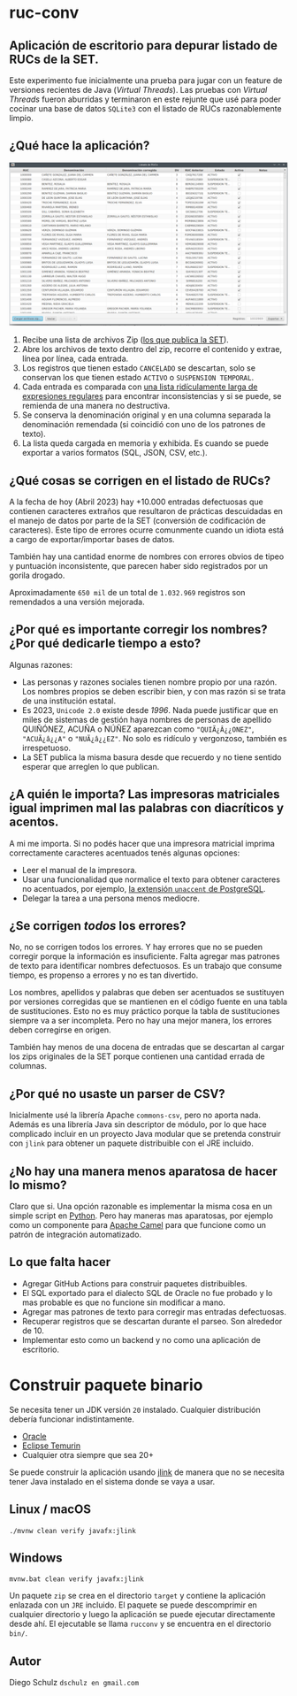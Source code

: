 # ruc-conv

## Aplicación de escritorio para depurar listado de RUCs de la SET.

Este experimento fue inicialmente una prueba para jugar con un feature de versiones recientes de Java (_Virtual Threads_).
Las pruebas con _Virtual Threads_ fueron aburridas y terminaron en este rejunte que usé para poder cocinar una base de datos `SQLite3` con el listado de RUCs razonablemente limpio.

## ¿Qué hace la aplicación?

![Captura de pantalla](https://github.com/dschulz/ruc-conv/blob/main/screenshot.png?raw=true)


1. Recibe una lista de archivos Zip ([los que publica la SET](https://www.set.gov.py/portal/PARAGUAY-SET/InformesPeriodicos?folder-id=repository:collaboration:/sites/PARAGUAY-SET/categories/SET/Informes%20Periodicos/listado-de-ruc-con-sus-equivalencias)).
2. Abre los archivos de texto dentro del zip, recorre el contenido y extrae, línea por línea, cada entrada.
3. Los registros que tienen estado `CANCELADO` se descartan, solo se conservan los que tienen estado `ACTIVO` o `SUSPENSION TEMPORAL`.
4. Cada entrada es comparada con [una lista ridículamente larga de expresiones regulares](https://github.com/dschulz/ruc-conv/blob/533484d81a4ebe4baefa75e859bfa83dfa6a50c6/src/main/java/com/dschulz/rucconv/task/ObtenerContribuyentesDesdeZipTask.java#L30) para encontrar inconsistencias y si se puede, se remienda de una manera no destructiva.
5. Se conserva la denominación original y en una columna separada la denominación remendada (si coincidió con uno de los patrones de texto).
6. La lista queda cargada en memoria y exhibida. Es cuando se puede exportar a varios formatos (SQL, JSON, CSV, etc.).

## ¿Qué cosas se corrigen en el listado de RUCs?

A la fecha de hoy (Abril 2023) hay +10.000 entradas defectuosas que contienen caracteres extraños que resultaron de prácticas descuidadas en el manejo de datos por parte de la SET (conversión de codificación de caracteres). Este tipo de errores ocurre comunmente cuando un idiota está a cargo de exportar/importar bases de datos.

También hay una cantidad enorme de nombres con errores obvios de tipeo y puntuación inconsistente, que parecen haber sido registrados por un gorila drogado.

Aproximadamente `650 mil` de un total de `1.032.969` registros son remendados a una versión mejorada.

## ¿Por qué es importante corregir los nombres? ¿Por qué dedicarle tiempo a esto?

Algunas razones:

- Las personas y razones sociales tienen nombre propio por una razón. Los nombres propios se deben escribir bien, y con mas razón si se trata de una institución estatal.
- Es 2023, `Unicode 2.0` existe desde _1996_. Nada puede justificar que en miles de sistemas de gestión haya nombres de personas de apellido QUIÑÓNEZ, ACUÑA o NÚÑEZ aparezcan como `"QUIÃ¿Â¿¿ONEZ"`, `"ACUÃ¿â¿¿A"` o `"NUÃ¿â¿¿EZ"`. No solo es ridículo y vergonzoso, también es irrespetuoso.
- La SET publica la misma basura desde que recuerdo y no tiene sentido esperar que arreglen lo que publican.

## ¿A quién le importa? Las impresoras matriciales igual imprimen mal las palabras con diacríticos y acentos.

A mi me importa. Si no podés hacer que una impresora matricial imprima correctamente caracteres acentuados tenés algunas opciones:

- Leer el manual de la impresora.
- Usar una funcionalidad que normalice el texto para obtener caracteres no acentuados, por ejemplo, [la extensión `unaccent` de PostgreSQL](https://www.postgresql.org/docs/current/unaccent.html).
- Delegar la tarea a una persona menos mediocre.

## ¿Se corrigen _todos_ los errores?

No, no se corrigen todos los errores. Y hay errores que no se pueden corregir porque la información es insuficiente.
Falta agregar mas patrones de texto para identificar nombres defectuosos. Es un trabajo que consume tiempo, es propenso a errores y no es tan divertido.

Los nombres, apellidos y palabras que deben ser acentuados se sustituyen por versiones corregidas que se mantienen en el código fuente en una tabla de sustituciones. Esto no es muy práctico porque la tabla de sustituciones siempre va a ser incompleta. Pero no hay una mejor manera, los errores deben corregirse en origen.

También hay menos de una docena de entradas que se descartan al cargar los zips originales de la SET porque contienen una cantidad errada de columnas.

## ¿Por qué no usaste un parser de CSV?

Inicialmente usé la librería Apache `commons-csv`, pero no aporta nada. Además es una librería Java sin descriptor de módulo, por lo que hace complicado incluir en un proyecto Java modular que se pretenda construir con `jlink` para obtener un paquete distribuible con el JRE incluido.

## ¿No hay una manera menos aparatosa de hacer lo mismo?

Claro que si. Una opción razonable es implementar la misma cosa en un simple script en [Python](https://www.python.org/).
Pero hay maneras mas aparatosas, por ejemplo como un componente para [Apache Camel](https://camel.apache.org/components/3.20.x/bean-component.html) para que funcione como un patrón de integración automatizado.

## Lo que falta hacer

* Agregar GitHub Actions para construir paquetes distribuibles.
* El SQL exportado para el dialecto SQL de Oracle no fue probado y lo mas probable es que no funcione sin modificar a mano.
* Agregar mas patrones de texto para corregir mas entradas defectuosas.
* Recuperar registros que se descartan durante el parseo. Son alrededor de 10.
* Implementar esto como un backend y no como una aplicación de escritorio.

# Construir paquete binario
Se necesita tener un JDK versión `20` instalado. Cualquier distribución debería funcionar indistintamente.

* [Oracle](https://www.oracle.com/java/technologies/downloads/)
* [Eclipse Temurin](https://adoptium.net/es/temurin/releases/?version=20)
* Cualquier otra siempre que sea 20+

Se puede construir la aplicación usando [jlink](https://docs.oracle.com/javase/9/tools/jlink.htm) de manera que no se necesita tener Java instalado en el sistema donde se vaya a usar.

## Linux / macOS

```
./mvnw clean verify javafx:jlink

```

## Windows

```
mvnw.bat clean verify javafx:jlink
```

Un paquete `zip` se crea en el directorio `target` y contiene la aplicación enlazada con un `JRE` incluido. 
El paquete se puede descomprimir en cualquier directorio y luego la aplicación se puede ejecutar directamente desde ahí. El ejecutable se llama `rucconv` y se encuentra en el directorio `bin/`.



## Autor

Diego Schulz
`dschulz en gmail.com`


